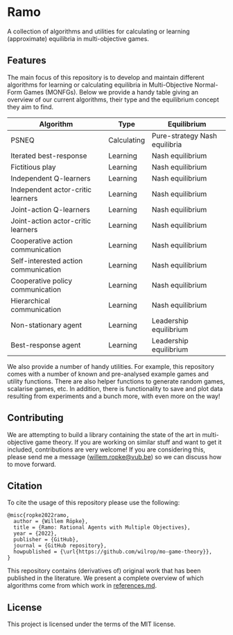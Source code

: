 # Ramo
A collection of algorithms and utilities for calculating or learning (approximate) equilibria in multi-objective games.


## Features
The main focus of this repository is to develop and maintain different algorithms for learning or calculating equilibria in Multi-Objective Normal-Form Games (MONFGs). Below we provide a handy table giving an overview of our current algorithms, their type and the equilibrium concept they aim to find.

| Algorithm                            | Type        | Equilibrium                   |
|--------------------------------------|-------------|-------------------------------|
| PSNEQ                                | Calculating | Pure-strategy Nash equilibria |
| Iterated best-response               | Learning    | Nash equilibrium              |
| Fictitious play                      | Learning    | Nash equilibrium              |
| Independent Q-learners               | Learning    | Nash equilibrium              |
| Independent actor-critic learners    | Learning    | Nash equilibrium              |
| Joint-action Q-learners              | Learning    | Nash equilibrium              |
| Joint-action actor-critic learners   | Learning    | Nash equilibrium              |
| Cooperative action communication     | Learning    | Nash equilibrium              |
| Self-interested action communication | Learning    | Nash equilibrium              |
| Cooperative policy communication     | Learning    | Nash equilibrium              |
| Hierarchical communication           | Learning    | Nash equilibrium              |
| Non-stationary agent                 | Learning    | Leadership equilibrium        |
| Best-response agent                  | Learning    | Leadership equilibrium        |

We also provide a number of handy utilities. For example, this repository comes with a number of known and pre-analysed example games and utility functions. There are also helper functions to generate random games, scalarise games, etc. In addition, there is functionality to save and plot data resulting from experiments
and a bunch more, with even more on the way!

## Contributing
We are attempting to build a library containing the state of the art in multi-objective game theory. If you are working on similar stuff and want to get it included, contributions are very welcome! If you are considering this, please send me a message (willem.ropke@vub.be) so we can discuss how to move forward.

## Citation
To cite the usage of this repository please use the following:
```
@misc{ropke2022ramo,
  author = {Willem Röpke},
  title = {Ramo: Rational Agents with Multiple Objectives},
  year = {2022},
  publisher = {GitHub},
  journal = {GitHub repository},
  howpublished = {\url{https://github.com/wilrop/mo-game-theory}},
}
```
This repository contains (derivatives of) original work that has been published in the literature. We present a complete overview of which algorithms come from which work in [references.md](references.md).

## License
This project is licensed under the terms of the MIT license.

